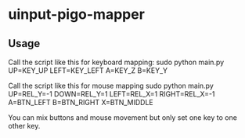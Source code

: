 # uinput-pigo-mapper

## Usage

Call the script like this for keyboard mapping:
sudo python main.py UP=KEY_UP LEFT=KEY_LEFT A=KEY_Z B=KEY_Y

Call the script like this for mouse mapping
sudo python main.py UP=REL_Y=-1 DOWN=REL_Y=1 LEFT=REL_X=1 RIGHT=REL_X=-1 A=BTN_LEFT B=BTN_RIGHT X=BTN_MIDDLE

You can mix buttons and mouse movement but only set one key to one other key.
